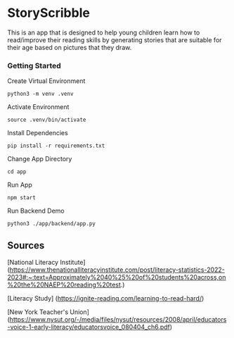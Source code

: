 # StoryScribble
This is an app that is designed to help young children learn how to read/improve their reading skills by generating stories that are suitable for their age based on pictures that they draw.  

### Getting Started

Create Virtual Environment
```
python3 -m venv .venv
```

Activate Environment
```
source .venv/bin/activate
```

Install Dependencies
```
pip install -r requirements.txt
```

Change App Directory
```
cd app
```

Run App
```
npm start
```

Run Backend Demo
```
python3 ./app/backend/app.py
```

## Sources
[National Literacy Institute] (https://www.thenationalliteracyinstitute.com/post/literacy-statistics-2022-2023#:~:text=Approximately%2040%25%20of%20students%20across,on%20the%20NAEP%20reading%20test.)

[Literacy Study] (https://ignite-reading.com/learning-to-read-hard/)

[New York Teacher's Union] (https://www.nysut.org/-/media/files/nysut/resources/2008/april/educators-voice-1-early-literacy/educatorsvoice_080404_ch6.pdf)